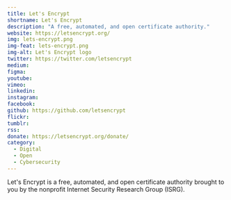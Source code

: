 ```yaml
---
title: Let's Encrypt
shortname: Let's Encrypt
description: "A free, automated, and open certificate authority."
website: https://letsencrypt.org/
img: lets-encrypt.png
img-feat: lets-encrypt.png
img-alt: Let's Encrypt logo
twitter: https://twitter.com/letsencrypt
medium: 
figma: 
youtube: 
vimeo: 
linkedin: 
instagram: 
facebook: 
github: https://github.com/letsencrypt
flickr: 
tumblr: 
rss: 
donate: https://letsencrypt.org/donate/
category:
  - Digital
  - Open
  - Cybersecurity
---
```


Let's Encrypt is a free, automated, and open certificate authority brought to you by the nonprofit Internet Security Research Group (ISRG).
